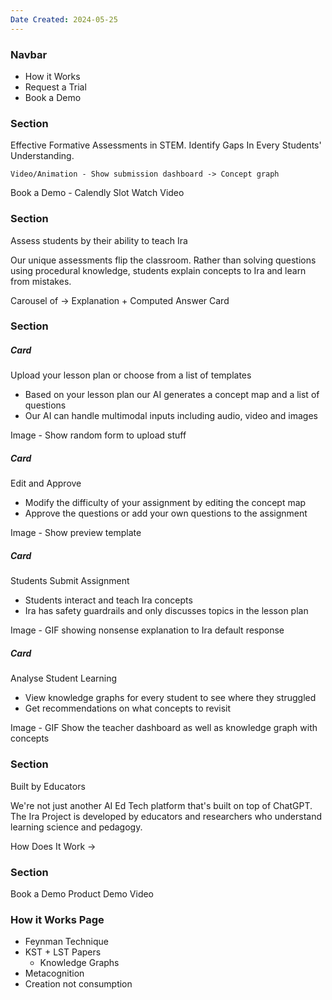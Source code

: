 ```yaml
---
Date Created: 2024-05-25
---
```

### Navbar

 - How it Works 
 - Request a Trial
 - Book a Demo

### Section

Effective Formative Assessments in STEM.
Identify Gaps In Every Students' Understanding.

``Video/Animation - Show submission dashboard -> Concept graph``

Book a Demo - Calendly Slot
Watch Video

### Section

Assess students by their ability to teach Ira

Our unique assessments flip the classroom. Rather than solving questions using procedural knowledge, students explain concepts to Ira and learn from mistakes. 

Carousel of -> Explanation + Computed Answer Card

### Section

##### Card
Upload your lesson plan or choose from a list of templates
- Based on your lesson plan our AI generates a concept map and a list of questions 
- Our AI can handle multimodal inputs including audio, video and images

Image - Show random form to upload stuff

##### Card
Edit and Approve
- Modify the difficulty of your assignment by editing the concept map 
- Approve the questions or add your own questions to the assignment

Image - Show preview template 

##### Card
Students Submit Assignment
- Students interact and teach Ira concepts
- Ira has safety guardrails and only discusses topics in the lesson plan

Image - GIF showing nonsense explanation to Ira default response

##### Card
Analyse Student Learning
- View knowledge graphs for every student to see where they struggled
- Get recommendations on what concepts to revisit

Image - GIF Show the teacher dashboard as well as knowledge graph with concepts

### Section

Built by Educators

We're not just another AI Ed Tech platform that's built on top of ChatGPT. The Ira Project is developed by educators and researchers who understand learning science and pedagogy.

How Does It Work ->


### Section

Book a Demo
Product Demo Video

### How it Works Page

- Feynman Technique
- KST + LST Papers
	- Knowledge Graphs
- Metacognition
- Creation not consumption
